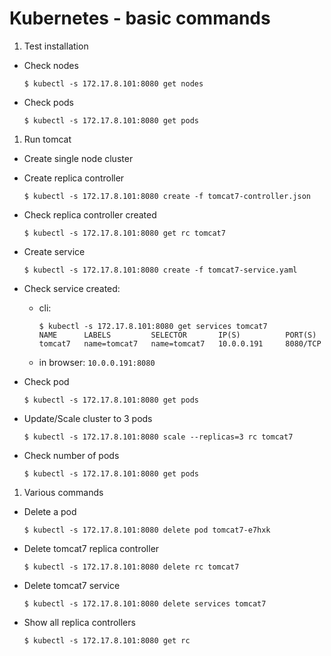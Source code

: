 # Kubernetes - basic commands

1. Test installation
 * Check nodes

     ```
     $ kubectl -s 172.17.8.101:8080 get nodes
     ```
 * Check pods
 
     ```
     $ kubectl -s 172.17.8.101:8080 get pods
     ```
1. Run tomcat
 * Create single node cluster
 * Create replica controller

    ```
    $ kubectl -s 172.17.8.101:8080 create -f tomcat7-controller.json
    ```
 * Check replica controller created

    ```
    $ kubectl -s 172.17.8.101:8080 get rc tomcat7
    ```
 * Create service
 
    ```
    $ kubectl -s 172.17.8.101:8080 create -f tomcat7-service.yaml
    ```
 * Check service created:
    - cli: 
    
      ```
      $ kubectl -s 172.17.8.101:8080 get services tomcat7
      NAME      LABELS         SELECTOR       IP(S)          PORT(S)
      tomcat7   name=tomcat7   name=tomcat7   10.0.0.191     8080/TCP
      ```
    - in browser: ```10.0.0.191:8080```
 * Check pod
 
    ```
    $ kubectl -s 172.17.8.101:8080 get pods
    ```
 * Update/Scale cluster to 3 pods
 
    ```
    $ kubectl -s 172.17.8.101:8080 scale --replicas=3 rc tomcat7
    ```
 * Check number of pods
 
    ```
    $ kubectl -s 172.17.8.101:8080 get pods
    ```
1. Various commands
  * Delete a pod
 
    ```
    $ kubectl -s 172.17.8.101:8080 delete pod tomcat7-e7hxk
    ```
  * Delete tomcat7 replica controller
 
    ```
    $ kubectl -s 172.17.8.101:8080 delete rc tomcat7
    ```
  * Delete tomcat7 service
 
    ```
    $ kubectl -s 172.17.8.101:8080 delete services tomcat7
    ```
  * Show all replica controllers
 
    ```
    $ kubectl -s 172.17.8.101:8080 get rc 
    ```
